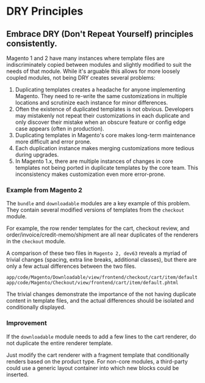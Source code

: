 # DRY Principles

## Embrace DRY (Don't Repeat Yourself) principles consistently.

Magento 1 and 2 have many instances where template files are indiscriminately copied between modules and slightly modified to suit the needs of that module. While it's arguable this allows for more loosely coupled modules, not being DRY creates several problems:

1. Duplicating templates creates a headache for anyone implementing Magento. They need to re-write the same customizations in multiple locations and scrutinize each instance for minor differences.
1. Often the existence of duplicated templates is not obvious. Developers may mistakenly not repeat their customizations in each duplicate and only discover their mistake when an obscure feature or config edge case appears (often in production).
1. Duplicating templates in Magento's core makes long-term maintenance more difficult and error prone.
1. Each duplication instance makes merging customizations more tedious during upgrades.
1. In Magento 1.x, there are multiple instances of changes in core templates not being ported in duplicate templates by the core team. This inconsistency makes customization even more error-prone.

### Example from Magento 2

The ```bundle``` and ```downloadable``` modules are a key example of this problem. They contain several modified versions of templates from the ```checkout``` module.

For example, the row render templates for the cart, checkout review, and order/invoice/credit-memo/shipment are all near duplicates of the renderers in the ```checkout``` module. 

A comparison of these two files in ```Magento 2, dev63``` reveals a myriad of trivial changes (spacing, extra line breaks, additional classes), but there are only a few actual differences between the two files.

```
app/code/Magento/Downloadable/view/frontend/checkout/cart/item/default.phtml
app/code/Magento/Checkout/view/frontend/cart/item/default.phtml
```

The trivial changes demonstrate the importance of the not having duplicate content in template files, and the actual differences should be isolated and conditionally displayed. 

### Improvement

If the ```downloadable``` module needs to add a few lines to the cart renderer, do not duplicate the entire renderer template.

Just modify the cart renderer with a fragment template that conditionally renders based on the product type. For non-core modules, a third-party could use a generic layout container into which new blocks could be inserted.